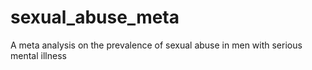 # sexual_abuse_meta
A meta analysis on the prevalence of sexual abuse in men with serious mental illness
